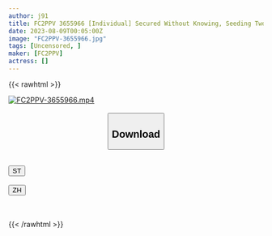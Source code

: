 ```yaml
---
author: j91
title: FC2PPV 3655966 [Individual] Secured Without Knowing, Seeding Two Cocks While Reluctantly Dripping A Large Amount Of Cloudy Juice
date: 2023-08-09T00:05:00Z
image: "FC2PPV-3655966.jpg"
tags: [Uncensored, ]
maker: [FC2PPV]
actress: []
---
```



{{< rawhtml >}}

<div class="video" data-videoid="7mjPljWPWVTArdp">
    <a href="javascript:;">
        <img src="https://my.j91.asia/posts/FC2PPV-3655966/FC2PPV-3655966.jpg" width="WIDTH" height="HEIGHT" alt="FC2PPV-3655966.mp4" loading="lazy">
    </a>
</div>

<script type="text/javascript" src="https://j91.asia/asset/on-demand-st.js"></script>

<br>
  <link rel="stylesheet" href="https://j91.asia/asset/bs5.css">
  
  <center>
  <button class="btn btn-primary" type="button" data-bs-toggle="collapse" data-bs-target=".multi-collapse" aria-expanded="false" aria-controls="multiCollapseExample1 multiCollapseExample2"><h2>Download</h2></button></center>
</p>
<div class="row">
  <div class="col">
    <div class="collapse multi-collapse" id="multiCollapseExample1">
      <div class="card card-body">
	      	      <br>
<div class="buttons">  
<a href="https://streamtape.to/v/7mjPljWPWVTArdp"><button class="btn-hover color-3"><i class="fa fa-download"></i> ST</button></a></div>
    </div>
  </div>
</div>
  <div class="col">
    <div class="collapse multi-collapse" id="multiCollapseExample2">
      <div class="card card-body">
	      <br>
<div class="buttons">
    <a href="https://lylxan.com/dybiw8v5hzci"><button class="btn-hover color-9"><i class="fa fa-download"></i> ZH</button></a></div>
<br><br>
      </div>
    </div>
  </div>
</div>

{{< /rawhtml >}}